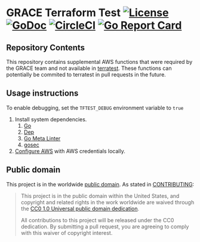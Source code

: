 # GRACE Terraform Test [![License](https://img.shields.io/badge/license-CC0-blue)](LICENSE.md) [![GoDoc](https://img.shields.io/badge/go-documentation-blue.svg)](https://godoc.org/github.com/GSA/grace-tftest/aws) [![CircleCI](https://circleci.com/gh/GSA/grace-tftest.svg?style=shield)](https://circleci.com/gh/GSA/grace-tftest) [![Go Report Card](https://goreportcard.com/badge/github.com/GSA/grace-tftest)](https://goreportcard.com/report/github.com/GSA/grace-tftest)

## Repository Contents

This repository contains supplemental AWS functions that were required by the GRACE team and not available in [terratest](https://github.com/gruntwork-io/terratest). These functions can potentially be commited to terratest in pull requests in the future.

## Usage instructions
To enable debugging, set the `TFTEST_DEBUG` environment variable to `true`

1. Install system dependencies.
    1. [Go](https://golang.org/)
    1. [Dep](https://golang.github.io/dep/docs/installation.html)
    1. [Go Meta Linter](https://github.com/alecthomas/gometalinter)
    1. [gosec](https://github.com/securego/gosec)
1. [Configure AWS](https://www.terraform.io/docs/providers/aws/#authentication) with AWS credentials locally.


## Public domain

This project is in the worldwide [public domain](LICENSE.md). As stated in [CONTRIBUTING](CONTRIBUTING.md):

> This project is in the public domain within the United States, and copyright and related rights in the work worldwide are waived through the [CC0 1.0 Universal public domain dedication](https://creativecommons.org/publicdomain/zero/1.0/).
>
> All contributions to this project will be released under the CC0 dedication. By submitting a pull request, you are agreeing to comply with this waiver of copyright interest.